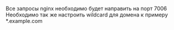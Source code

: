 Все запросы nginx необходимо будет направить на порт 7006
Необходимо так же настроить wildcard для домена к примеру *.example.com